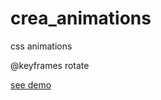 # crea_animations
css animations

@keyframes rotate


[see demo](http://ponchique.github.io/crea_animations/)
